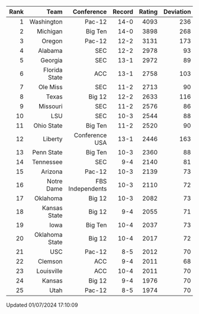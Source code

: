 | Rank  | Team                 | Conference           | Record   | Rating | Deviation |
| ---:  | ---:                 | ---:                 | ---:     | ---:   | ---:      |
| 1     | Washington           | Pac-12               | 14-0     | 4093   | 236       |
| 2     | Michigan             | Big Ten              | 14-0     | 3898   | 268       |
| 3     | Oregon               | Pac-12               | 12-2     | 3131   | 173       |
| 4     | Alabama              | SEC                  | 12-2     | 2978   | 93        |
| 5     | Georgia              | SEC                  | 13-1     | 2972   | 89        |
| 6     | Florida State        | ACC                  | 13-1     | 2758   | 103       |
| 7     | Ole Miss             | SEC                  | 11-2     | 2713   | 90        |
| 8     | Texas                | Big 12               | 12-2     | 2633   | 116       |
| 9     | Missouri             | SEC                  | 11-2     | 2576   | 86        |
| 10    | LSU                  | SEC                  | 10-3     | 2544   | 88        |
| 11    | Ohio State           | Big Ten              | 11-2     | 2520   | 90        |
| 12    | Liberty              | Conference USA       | 13-1     | 2446   | 163       |
| 13    | Penn State           | Big Ten              | 10-3     | 2360   | 88        |
| 14    | Tennessee            | SEC                  | 9-4      | 2140   | 81        |
| 15    | Arizona              | Pac-12               | 10-3     | 2139   | 73        |
| 16    | Notre Dame           | FBS Independents     | 10-3     | 2110   | 72        |
| 17    | Oklahoma             | Big 12               | 10-3     | 2082   | 73        |
| 18    | Kansas State         | Big 12               | 9-4      | 2055   | 71        |
| 19    | Iowa                 | Big Ten              | 10-4     | 2037   | 73        |
| 20    | Oklahoma State       | Big 12               | 10-4     | 2017   | 72        |
| 21    | USC                  | Pac-12               | 8-5      | 2012   | 70        |
| 22    | Clemson              | ACC                  | 9-4      | 2011   | 68        |
| 23    | Louisville           | ACC                  | 10-4     | 2011   | 70        |
| 24    | Kansas               | Big 12               | 9-4      | 1976   | 70        |
| 25    | Utah                 | Pac-12               | 8-5      | 1974   | 70        |

Updated 01/07/2024 17:10:09
